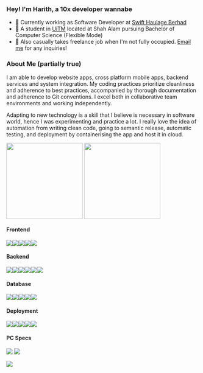 ### Hey! I'm Harith, a 10x developer wannabe

- 🏢 Currently working as Software Developer at [Swift Haulage Berhad](https://swiftlogistics.com.my/)
- 🏫 A student in [UiTM](https://uitm.edu.my/index.php/en/) located at Shah Alam pursuing Bachelor of Computer Science (Flexible Mode)
- 🎨 Also casually takes freelance job when I'm not fully occupied. <a href="mailto:hrithiqball@gmail.com">Email me</a> for any inquiries!

### About Me (partially true)

I am able to develop website apps, cross platform mobile apps, backend services and system integration. My coding practices prioritize cleanliness and adherence to best practices, accompanied by thorough documentation and adherence to Git conventions. I excel both in collaborative team environments and working independently.

Adapting to new technology is a skill that I believe is necessary in software world, hence I was experimenting and practice a lot. I really love the idea of automation from writing clean code, going to semantic release, automatic testing, and deployment by containerising the app and host it in cloud.

<span>
  <img height=200 align="center" src="https://github-readme-stats.vercel.app/api?username=hrithiqball&show_icons=true&rank_icon=percentile&show=prs_merged,prs_merged_percentage&hide=contribs" />
</span>
<span>
  <img height=200 align="center" src="https://github-readme-stats.vercel.app/api/top-langs?username=hrithiqball&layout=compact&langs_count=8&card_width=320&hide=html,scss,plpgsql" />
</span>

#### Frontend

<div style="display: flex">
<img src="https://img.shields.io/badge/React-20232A?style=for-the-badge&logo=react&logoColor=61DAFB" />
<img src="https://img.shields.io/badge/Expo-1B1F23?style=for-the-badge&logo=expo&logoColor=white" />
<img src="https://img.shields.io/badge/Angular-DD0031?style=for-the-badge&logo=angular&logoColor=white" />
<img src="https://img.shields.io/badge/shadcn%2Fui-000000?style=for-the-badge&logo=shadcnui&logoColor=white" />
<img src="https://img.shields.io/badge/Tailwind_CSS-38B2AC?style=for-the-badge&logo=tailwind-css&logoColor=white" />
</div>

#### Backend

<div style="display: flex">
<img src="https://img.shields.io/badge/Node%20js-339933?style=for-the-badge&logo=nodedotjs&logoColor=white" />
<img src="https://img.shields.io/badge/.NET-512BD4?style=for-the-badge&logo=dotnet&logoColor=white" />
<img src="https://img.shields.io/badge/Elastic-005571?style=for-the-badge&logo=elastic&logoColor=white" />
<img src="https://img.shields.io/badge/GraphQl-E10098?style=for-the-badge&logo=graphql&logoColor=white" />
<img src="https://img.shields.io/badge/JWT-000000?style=for-the-badge&logo=JSON%20web%20tokens&logoColor=white" />
<img src="https://img.shields.io/badge/Prisma-3982CE?style=for-the-badge&logo=Prisma&logoColor=white" />
</div>

#### Database

<div style="display: flex">
<img src="https://img.shields.io/badge/PostgreSQL-316192?style=for-the-badge&logo=postgresql&logoColor=white" />
<img src="https://img.shields.io/badge/MongoDB-4EA94B?style=for-the-badge&logo=mongodb&logoColor=white" />
<img src="https://img.shields.io/badge/MSSQL-CC2927?style=for-the-badge&logo=databricks&logoColor=white" />
<img src="https://img.shields.io/badge/MySQL-005C84?style=for-the-badge&logo=mysql&logoColor=white" />
<img src="https://img.shields.io/badge/redis-CC0000.svg?&style=for-the-badge&logo=redis&logoColor=white" />

</div>

#### Deployment

<div style="display: flex">
<img src="https://img.shields.io/badge/Docker-2CA5E0?style=for-the-badge&logo=docker&logoColor=white" />
<img src="https://img.shields.io/badge/IIS-CC2927?style=for-the-badge&logo=databricks&logoColor=white" />
<img src="https://img.shields.io/badge/Nginx-009639?style=for-the-badge&logo=nginx&logoColor=white" />
<img src="https://img.shields.io/badge/Google_Cloud-4285F4?style=for-the-badge&logo=google-cloud&logoColor=white" />

<img src="https://img.shields.io/badge/Digital_Ocean-0080FF?style=for-the-badge&logo=DigitalOcean&logoColor=white" />
</div>

#### PC Specs

<img src="https://img.shields.io/badge/Debian-A81D33?style=for-the-badge&logo=debian&logoColor=white" />
<img src="https://img.shields.io/badge/Zshell-121011?style=for-the-badge&logo=zsh&logoColor=white" />

<a title="System requirements and Rate my PC tool - all at PCGameBenchmark" href="https://www.pcgamebenchmark.com/ratemypc?cpu=amd-ryzen-7-5800x&memory=32gb&gpu=nvidia-geforce-rtx-3080&platform=windows"><img src="https://www.pcgamebenchmark.com/signature/amd-ryzen-7-5800x/32gb/nvidia-geforce-rtx-3080/forum.png"></a>
